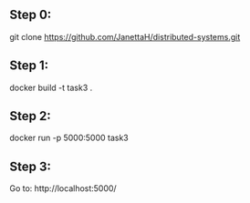 ## Step 0:

git clone https://github.com/JanettaH/distributed-systems.git

## Step 1:

docker build -t task3 .

## Step 2:

docker run -p 5000:5000 task3

## Step 3:

Go to: http://localhost:5000/
